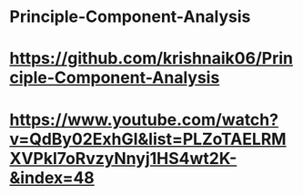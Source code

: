 # Principle-Component-Analysis

# https://github.com/krishnaik06/Principle-Component-Analysis

# https://www.youtube.com/watch?v=QdBy02ExhGI&list=PLZoTAELRMXVPkl7oRvzyNnyj1HS4wt2K-&index=48